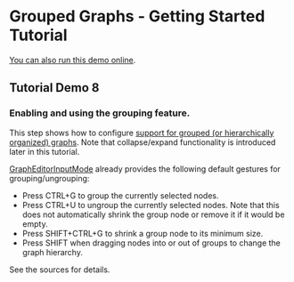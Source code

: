<!--
 //////////////////////////////////////////////////////////////////////////////
 // @license
 // This demo file is part of yFiles for HTML 2.3.0.3.
 // Use is subject to license terms.
 //
 // Copyright (c) 2000-2020 by yWorks GmbH, Vor dem Kreuzberg 28,
 // 72070 Tuebingen, Germany. All rights reserved.
 //
 //////////////////////////////////////////////////////////////////////////////
-->
# Grouped Graphs - Getting Started Tutorial

[You can also run this demo online](https://live.yworks.com/demos/01-tutorial-getting-started/08-grouping/index.html).

## Tutorial Demo 8

### Enabling and using the grouping feature.

This step shows how to configure [support for grouped (or hierarchically organized) graphs](https://docs.yworks.com/yfileshtml/#/dguide/interaction-grouping). Note that collapse/expand functionality is introduced later in this tutorial.

[GraphEditorInputMode](https://docs.yworks.com/yfileshtml/#/api/GraphEditorInputMode) already provides the following default gestures for grouping/ungrouping:

- Press CTRL+G to group the currently selected nodes.
- Press CTRL+U to ungroup the currently selected nodes. Note that this does not automatically shrink the group node or remove it if it would be empty.
- Press SHIFT+CTRL+G to shrink a group node to its minimum size.
- Press SHIFT when dragging nodes into or out of groups to change the graph hierarchy.

See the sources for details.
